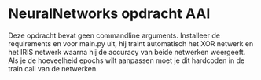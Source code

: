 # NeuralNetworks opdracht AAI

Deze opdracht bevat geen commandline arguments. Installeer de requirements en voor main.py uit, hij traint automatisch het XOR netwerk en het IRIS netwerk waarna hij de accuracy van beide netwerken weergeeft. Als je de hoeveelheid epochs wilt aanpassen moet je dit hardcoden in de train call van de netwerken.
